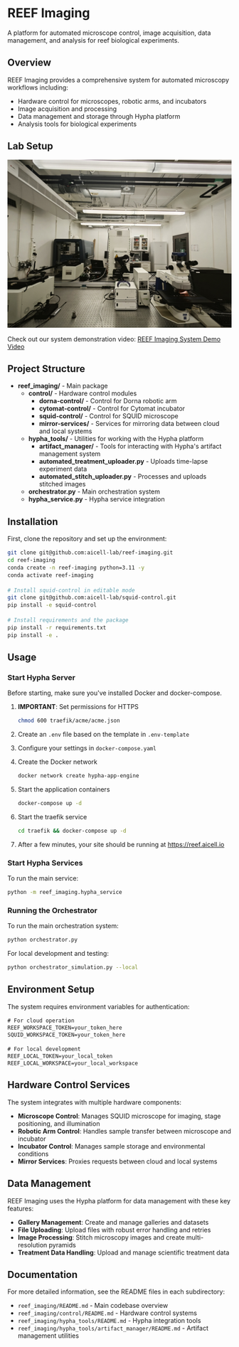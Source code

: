 # REEF Imaging

A platform for automated microscope control, image acquisition, data management, and analysis for reef biological experiments.

## Overview

REEF Imaging provides a comprehensive system for automated microscopy workflows including:
- Hardware control for microscopes, robotic arms, and incubators
- Image acquisition and processing
- Data management and storage through Hypha platform
- Analysis tools for biological experiments

## Lab Setup

![Lab Overview](docs/lab_overview.jpg)

Check out our system demonstration video:
[REEF Imaging System Demo Video](https://drive.google.com/file/d/1nQLgzMsSR3JCzMfe99mdpwYSvpYZAS7q/view?usp=sharing)

## Project Structure

- **reef_imaging/** - Main package
  - **control/** - Hardware control modules
    - **dorna-control/** - Control for Dorna robotic arm
    - **cytomat-control/** - Control for Cytomat incubator
    - **squid-control/** - Control for SQUID microscope
    - **mirror-services/** - Services for mirroring data between cloud and local systems
  - **hypha_tools/** - Utilities for working with the Hypha platform
    - **artifact_manager/** - Tools for interacting with Hypha's artifact management system
    - **automated_treatment_uploader.py** - Uploads time-lapse experiment data
    - **automated_stitch_uploader.py** - Processes and uploads stitched images
  - **orchestrator.py** - Main orchestration system
  - **hypha_service.py** - Hypha service integration

## Installation

First, clone the repository and set up the environment:

```bash
git clone git@github.com:aicell-lab/reef-imaging.git
cd reef-imaging
conda create -n reef-imaging python=3.11 -y
conda activate reef-imaging

# Install squid-control in editable mode
git clone git@github.com:aicell-lab/squid-control.git
pip install -e squid-control

# Install requirements and the package
pip install -r requirements.txt
pip install -e .
```

## Usage

### Start Hypha Server

Before starting, make sure you've installed Docker and docker-compose.

1. **IMPORTANT**: Set permissions for HTTPS
   ```bash
   chmod 600 traefik/acme/acme.json
   ```

2. Create an `.env` file based on the template in `.env-template`

3. Configure your settings in `docker-compose.yaml`

4. Create the Docker network
   ```bash
   docker network create hypha-app-engine
   ```

5. Start the application containers
   ```bash
   docker-compose up -d
   ```

6. Start the traefik service
   ```bash
   cd traefik && docker-compose up -d
   ```

7. After a few minutes, your site should be running at https://reef.aicell.io

### Start Hypha Services

To run the main service:
```bash
python -m reef_imaging.hypha_service
```

### Running the Orchestrator

To run the main orchestration system:
```bash
python orchestrator.py
```

For local development and testing:
```bash
python orchestrator_simulation.py --local
```

## Environment Setup

The system requires environment variables for authentication:

```
# For cloud operation
REEF_WORKSPACE_TOKEN=your_token_here
SQUID_WORKSPACE_TOKEN=your_token_here

# For local development
REEF_LOCAL_TOKEN=your_local_token
REEF_LOCAL_WORKSPACE=your_local_workspace
```

## Hardware Control Services

The system integrates with multiple hardware components:

- **Microscope Control**: Manages SQUID microscope for imaging, stage positioning, and illumination
- **Robotic Arm Control**: Handles sample transfer between microscope and incubator
- **Incubator Control**: Manages sample storage and environmental conditions
- **Mirror Services**: Proxies requests between cloud and local systems

## Data Management

REEF Imaging uses the Hypha platform for data management with these key features:

- **Gallery Management**: Create and manage galleries and datasets
- **File Uploading**: Upload files with robust error handling and retries
- **Image Processing**: Stitch microscopy images and create multi-resolution pyramids
- **Treatment Data Handling**: Upload and manage scientific treatment data

## Documentation

For more detailed information, see the README files in each subdirectory:
- `reef_imaging/README.md` - Main codebase overview
- `reef_imaging/control/README.md` - Hardware control systems
- `reef_imaging/hypha_tools/README.md` - Hypha integration tools
- `reef_imaging/hypha_tools/artifact_manager/README.md` - Artifact management utilities